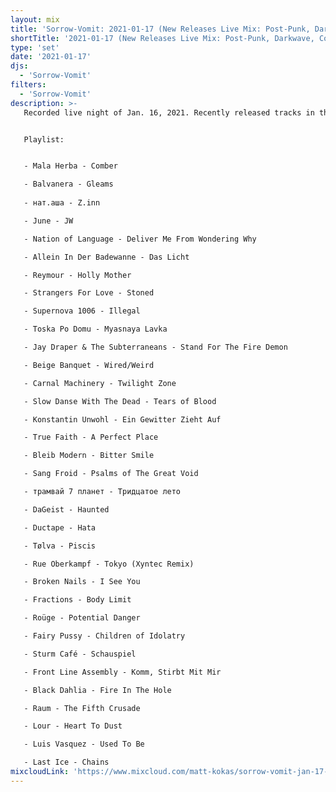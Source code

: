 ```yaml
---
layout: mix
title: 'Sorrow-Vomit: 2021-01-17 (New Releases Live Mix: Post-Punk, Darkwave, Cold, Synth, Goth, EBM...)'
shortTitle: '2021-01-17 (New Releases Live Mix: Post-Punk, Darkwave, Cold, Synth, Goth, EBM...)'
type: 'set'
date: '2021-01-17'
djs:
  - 'Sorrow-Vomit'
filters:
  - 'Sorrow-Vomit'
description: >-
   Recorded live night of Jan. 16, 2021. Recently released tracks in the world of underground post-punk, cold wave, darkwave, minimal synth, ebm, and goth/synth related sub-genres...


   Playlist:


   - Mala Herba - Comber

   - Balvanera - Gleams
   
   - нат.аша - Z.​inn

   - June - JW

   - Nation of Language - Deliver Me From Wondering Why

   - Allein In Der Badewanne - Das Licht

   - Reymour - Holly Mother

   - Strangers For Love - Stoned

   - Supernova 1006 - Illegal

   - Toska Po Domu - Myasnaya Lavka

   - Jay Draper & The Subterraneans - Stand For The Fire Demon

   - Beige Banquet - Wired/Weird

   - Carnal Machinery - Twilight Zone

   - Slow Danse With The Dead - Tears of Blood

   - Konstantin Unwohl - Ein Gewitter Zieht Auf

   - True Faith - A Perfect Place

   - Bleib Modern - Bitter Smile

   - Sang Froid - Psalms of The Great Void

   - трамвай 7 планет - Тридцатое лето

   - DaGeist - Haunted

   - Ductape - Hata

   - Tølva - Piscis

   - Rue Oberkampf - Tokyo (Xyntec Remix)

   - Broken Nails - I See You

   - Fractions - Body Limit

   - Roüge - Potential Danger

   - Fairy Pussy - Children of Idolatry

   - Sturm Café - Schauspiel

   - Front Line Assembly - Komm, Stirbt Mit Mir

   - Black Dahlia - Fire In The Hole

   - Raum - The Fifth Crusade

   - Lour - Heart To Dust

   - Luis Vasquez - Used To Be

   - Last Ice - Chains
mixcloudLink: 'https://www.mixcloud.com/matt-kokas/sorrow-vomit-jan-17-2021-2021-new-releases-post-punk-darkwave-cold-wave-ebm-synth-goth'
---
```

